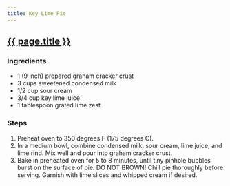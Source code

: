 ```yaml
---
title: Key Lime Pie
---
```


## [{{ page.title }}](https://www.allrecipes.com/recipe/15880/key-lime-pie-vii/)

### Ingredients

- 1 (9 inch) prepared graham cracker crust
- 3 cups sweetened condensed milk
- 1/2 cup sour cream
- 3/4 cup key lime juice
- 1 tablespoon grated lime zest

### Steps

1. Preheat oven to 350 degrees F (175 degrees C).
2. In a medium bowl, combine condensed milk, sour cream, lime juice, and lime rind. Mix well and pour into graham cracker crust.
3. Bake in preheated oven for 5 to 8 minutes, until tiny pinhole bubbles burst on the surface of pie. DO NOT BROWN! Chill pie thoroughly before serving. Garnish with lime slices and whipped cream if desired.
